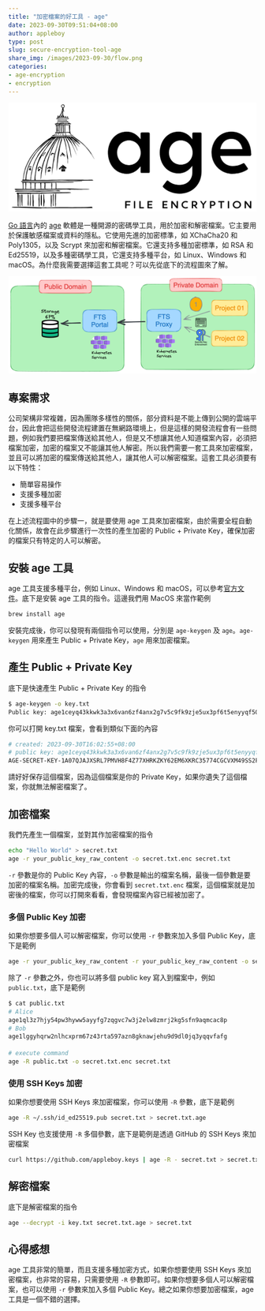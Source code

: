 ```yaml
---
title: "加密檔案的好工具 - age"
date: 2023-09-30T09:51:04+08:00
author: appleboy
type: post
slug: secure-encryption-tool-age
share_img: /images/2023-09-30/flow.png
categories:
- age-encryption
- encryption
---
```


![cover](/images/2023-09-30/cover.png)

[Go 語言][2]內的 [age][1] 軟體是一種開源的密碼學工具，用於加密和解密檔案。它主要用於保護敏感檔案或資料的隱私。它使用先進的加密標準，如 XChaCha20 和 Poly1305，以及 Scrypt 來加密和解密檔案。它還支持多種加密標準，如 RSA 和 Ed25519，以及多種密碼學工具，它還支持多種平台，如 Linux、Windows 和 macOS。為什麼我需要選擇這套工具呢？可以先從底下的流程圖來了解。

[1]:https://github.com/FiloSottile/age
[2]:htts://go.dev

<!--more-->

![flow](/images/2023-09-30/flow.png)

## 專案需求

公司架構非常複雜，因為團隊多樣性的關係，部分資料是不能上傳到公開的雲端平台，因此會把這些開發流程建置在無網路環境上，但是這樣的開發流程會有一些問題，例如我們要把檔案傳送給其他人，但是又不想讓其他人知道檔案內容，必須把檔案加密，加密的檔案又不能讓其他人解密。所以我們需要一套工具來加密檔案，並且可以將加密的檔案傳送給其他人，讓其他人可以解密檔案。這套工具必須要有以下特性：

* 簡單容易操作
* 支援多種加密
* 支援多種平台

在上述流程圖中的步驟一，就是要使用 age 工具來加密檔案，由於需要全程自動化關係，故會在此步驟進行一次性的產生加密的 Public + Private Key，確保加密的檔案只有特定的人可以解密。

## 安裝 age 工具

age 工具支援多種平台，例如 Linux、Windows 和 macOS，可以參考[官方文件][3]。底下是安裝 age 工具的指令。這邊我們用 MacOS 來當作範例

[3]: https://github.com/FiloSottile/age#installation

```bash
brew install age
```

安裝完成後，你可以發現有兩個指令可以使用，分別是 `age-keygen` 及 `age`。`age-keygen` 用來產生 Public + Private Key，`age` 用來加密檔案。

## 產生 Public + Private Key

底下是快速產生 Public + Private Key 的指令

```bash
$ age-keygen -o key.txt
Public key: age1ceyq43kkwk3a3x6van6zf4anx2g7v5c9fk9zje5ux3pf6t5enyyqf50hjn
```

你可以打開 key.txt 檔案，會看到類似下面的內容

```bash
# created: 2023-09-30T16:02:55+08:00
# public key: age1ceyq43kkwk3a3x6van6zf4anx2g7v5c9fk9zje5ux3pf6t5enyyqf50hjn
AGE-SECRET-KEY-1A07QJAJXSRL7PMVH8F4Z77XHRKZKY62EM6XKRC35774CGCVXM49SS2FLH5
```

請好好保存這個檔案，因為這個檔案是你的 Private Key，如果你遺失了這個檔案，你就無法解密檔案了。

## 加密檔案

我們先產生一個檔案，並對其作加密檔案的指令

```bash
echo "Hello World" > secret.txt
age -r your_public_key_raw_content -o secret.txt.enc secret.txt
```

`-r` 參數是你的 Public Key 內容，`-o` 參數是輸出的檔案名稱，最後一個參數是要加密的檔案名稱。加密完成後，你會看到 `secret.txt.enc` 檔案，這個檔案就是加密後的檔案，你可以打開來看看，會發現檔案內容已經被加密了。

### 多個 Public Key 加密

如果你想要多個人可以解密檔案，你可以使用 `-r` 參數來加入多個 Public Key，底下是範例

```bash
age -r your_public_key_raw_content -r your_public_key_raw_content -o secret.txt.enc secret.txt
```

除了 `-r` 參數之外，你也可以將多個 public key 寫入到檔案中，例如 `public.txt`，底下是範例

```bash
$ cat public.txt
# Alice
age1ql3z7hjy54pw3hyww5ayyfg7zqgvc7w3j2elw8zmrj2kg5sfn9aqmcac8p
# Bob
age1lggyhqrw2nlhcxprm67z43rta597azn8gknawjehu9d9dl0jq3yqqvfafg

# execute command
age -R public.txt -o secret.txt.enc secret.txt
```

### 使用 SSH Keys 加密

如果你想要使用 SSH Keys 來加密檔案，你可以使用 `-R` 參數，底下是範例

```bash
age -R ~/.ssh/id_ed25519.pub secret.txt > secret.txt.age
```

SSH Key 也支援使用 `-R` 多個參數，底下是範例是透過 GitHub 的 SSH Keys 來加密檔案

```bash
curl https://github.com/appleboy.keys | age -R - secret.txt > secret.txt.age
```

## 解密檔案

底下是解密檔案的指令

```bash
age --decrypt -i key.txt secret.txt.age > secret.txt
```

## 心得感想

age 工具非常的簡單，而且支援多種加密方式，如果你想要使用 SSH Keys 來加密檔案，也非常的容易，只需要使用 `-R` 參數即可。如果你想要多個人可以解密檔案，也可以使用 `-r` 參數來加入多個 Public Key。總之如果你想要加密檔案，age 工具是一個不錯的選擇。
